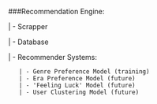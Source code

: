 ###Recommendation Engine:

| - Scrapper

| - Database

| - Recommender Systems:

       | - Genre Preference Model (training)
       | - Era Preference Model (future)
       | - 'Feeling Luck' Model (future)
       | - User Clustering Model (future)